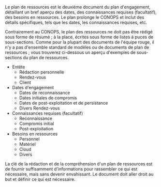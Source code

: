  Le plan de ressources est le deuxième document du plan d'engagement, détaillant un bref aperçu des dates, des connaissances requises (facultatif), des besoins en ressources. Le plan prolonge le CONOPS et inclut des détails spécifiques, tels que les dates, les connaissances requises, etc.

Contrairement au CONOPS, le plan des ressources ne doit pas être rédigé sous forme de résumé ; à la place, écrites sous forme de listes à puces de sous-sections. Comme pour la plupart des documents de l'équipe rouge, il n'y a pas d'ensemble standard de modèles ou de documents de plan de ressources ; vous trouverez ci-dessous un aperçu d'exemples de sous-sections du plan de ressources.

-   Entête
    -   Rédaction personnelle
    -   Rendez-vous
    -   Client
-   Dates d'engagement
    -   Dates de reconnaissance
    -   Dates initiales de compromis
    -   Dates de post-exploitation et de persistance
    -   Divers Rendez-vous
-   Connaissances requises (facultatif)
    -   Reconnaissance
    -   Compromis initial
    -   Post-exploitation
-   Besoins en ressources
    -   Personnel
    -   Matériel
    -   Cloud
    -   Divers

La clé de la rédaction et de la compréhension d'un plan de ressources est de fournir suffisamment d'informations pour rassembler ce qui est nécessaire, mais sans devenir envahissant. Le document doit aller droit au but et définir ce qui est nécessaire.

